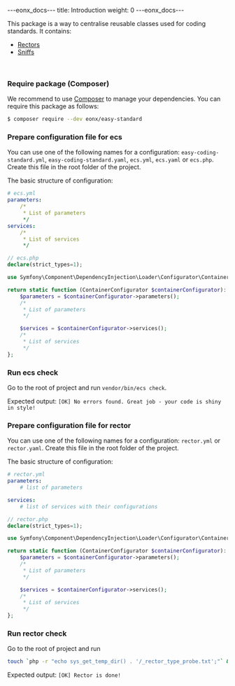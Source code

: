 ---eonx_docs---
title: Introduction
weight: 0
---eonx_docs---

This package is a way to centralise reusable classes used for coding standards. It contains:

- [Rectors][2]
- [Sniffs][3]

<br>

### Require package (Composer)

We recommend to use [Composer][1] to manage your dependencies. You can require this package as follows:

```bash
$ composer require --dev eonx/easy-standard
```

### Prepare configuration file for ecs

You can use one of the following names for a configuration: `easy-coding-standard.yml`, `easy-coding-standard.yaml`, `ecs.yml`, `ecs.yaml` or `ecs.php`. Create this file in the root folder of the project.

The basic structure of configuration:
```yaml
# ecs.yml
parameters:
    /*
     * List of parameters
     */
services:
    /*
     * List of services
     */
```
```php
// ecs.php
declare(strict_types=1);

use Symfony\Component\DependencyInjection\Loader\Configurator\ContainerConfigurator;

return static function (ContainerConfigurator $containerConfigurator): void {
    $parameters = $containerConfigurator->parameters();
    /*
     * List of parameters
     */

    $services = $containerConfigurator->services();
    /*
     * List of services
     */
};
```

### Run ecs check

Go to the root of project and run `vendor/bin/ecs check`.

Expected output: `[OK] No errors found. Great job - your code is shiny in style!`

### Prepare configuration file for rector

You can use one of the following names for a configuration: `rector.yml` or `rector.yaml`. Create this file in the root folder of the project.

The basic structure of configuration:
```yaml
# rector.yml
parameters:
    # list of parameters

services:
    # list of services with their configurations
```
```php
// rector.php
declare(strict_types=1);

use Symfony\Component\DependencyInjection\Loader\Configurator\ContainerConfigurator;

return static function (ContainerConfigurator $containerConfigurator): void {
    $parameters = $containerConfigurator->parameters();
    /*
     * List of parameters
     */

    $services = $containerConfigurator->services();
    /*
     * List of services
     */
};
```
### Run rector check

Go to the root of project and run
```bash
touch `php -r "echo sys_get_temp_dir() . '/_rector_type_probe.txt';"` && vendor/bin/rector process --dry-run
```

Expected output: `[OK] Rector is done!`

[1]: https://getcomposer.org/
[2]: https://github.com/rectorphp/rector
[3]: https://github.com/squizlabs/PHP_CodeSniffer
